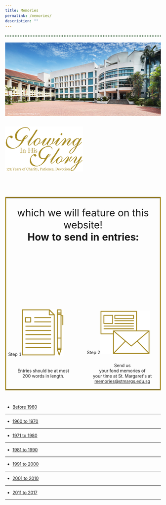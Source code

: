 ```yaml
---
title: Memories
permalink: /memories/
description: ""
---
```

![](/images/dots_bg.png)

![](/images/banner1.jpg)

<br>
<img style="width:50%" src="/images/glory_tagline_text.png"/>

<br><br><br>

<table style="border:3px solid rgb(168, 140, 37)">
	<tr>
		<td colspan="3"><img src="/images/title_border.png" style="position: relative; top:-60px"/><br>
			<p style="position:relative; top:-175px; font-size:32px" align="center"><b>We'd love to have your photos and stories</b><br><br> which we will feature on this website! <br> <b>How to send in entries:</b></p>
		</td>
	</tr>
	<tr>
		<td width="49%">Step 1<img src="/images/graphic1.png" style="width:60%"/></td>
		<td width="2%" rowspan="2"><img src="/images/dot_divider.png"/></td>
		<td width="49%">Step 2<img src="/images/graphic2.png"  style="width:70%"/></td>
	</tr>
	<tr>
		<td> <p align="center"> Entries should be at most <br> 200 words in length.</p> </td>
		<td> <p align="center"> Send us <br> your fond memories of <br> your time at St. Margaret's at <br> <a href="mailto:memories@stmargs.edu.sg">memories@stmargs.edu.sg</a></p> </td>
	</tr>
</table>


<br>

*   [Before 1960](/memories/before-1960)

-----------

*   [1960 to 1970](/memories/1960-to-1970)

-----------

*   [1971 to 1980](/memories/1971-to-1980)

-----------

*   [1981 to 1990](/memories/1981-to-1990)

-----------

*   [1991 to 2000](/memories/1991-to-2000)

-----------

*   [2001 to 2010](/memories/2001-to-2010)

-----------

*   [2011 to 2017](/memories/2011-to-2017)

-----------